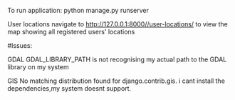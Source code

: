 To run application: python manage.py runserver

User locations
navigate to http://127.0.0.1:8000//user-locations/
to view the map showing all registered users' locations


#Issues:

GDAL
GDAL_LIBRARY_PATH is not recognising my actual path to the GDAL library on my system


GIS
No matching distribution found for django.contrib.gis. i cant install the dependencies,my system doesnt support.



